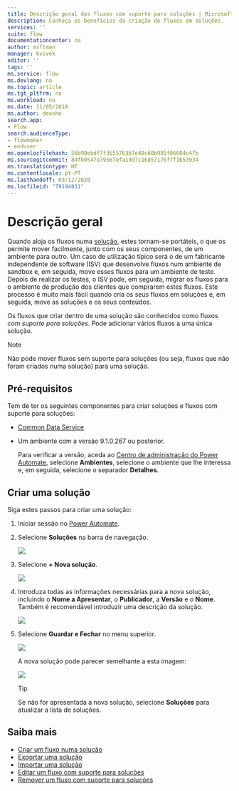 ```yaml
---
title: Descrição geral dos fluxos com suporte para soluções | Microsoft Docs
description: Conheça os benefícios da criação de fluxos em soluções.
services: ''
suite: flow
documentationcenter: na
author: msftman
manager: kvivek
editor: ''
tags: ''
ms.service: flow
ms.devlang: na
ms.topic: article
ms.tgt_pltfrm: na
ms.workload: na
ms.date: 11/05/2018
ms.author: deonhe
search.app:
- Flow
search.audienceType:
- flowmaker
- enduser
ms.openlocfilehash: 56b90ebdf7f3655763b7e40c60b985f06604c47b
ms.sourcegitcommit: 84fb0547e79567efa19d7c16857176f7f1b53934
ms.translationtype: HT
ms.contentlocale: pt-PT
ms.lasthandoff: 03/12/2020
ms.locfileid: "79194031"
---
```

# <a name="overview"></a>Descrição geral


Quando aloja os fluxos numa [solução](https://docs.microsoft.com/powerapps/maker/common-data-service/solutions-overview), estes tornam-se portáteis, o que os permite mover facilmente, junto com os seus componentes, de um ambiente para outro. Um caso de utilização típico será o de um fabricante independente de software (ISV) que desenvolve fluxos num ambiente de sandbox e, em seguida, move esses fluxos para um ambiente de teste. Depois de realizar os testes, o ISV pode, em seguida, migrar os fluxos para o ambiente de produção dos clientes que comprarem estes fluxos. Este processo é muito mais fácil quando cria os seus fluxos em soluções e, em seguida, move as soluções e os seus conteúdos.

Os fluxos que criar dentro de uma solução são conhecidos como fluxos *com suporte para soluções*. Pode adicionar vários fluxos a uma única solução.

> [!NOTE] 
> Não pode mover fluxos sem suporte para soluções (ou seja, fluxos que não foram criados numa solução) para uma solução.

## <a name="prerequisites"></a>Pré-requisitos

Tem de ter os seguintes componentes para criar soluções e fluxos com suporte para soluções:

- [Common Data Service](https://docs.microsoft.com/powerapps/maker/common-data-service/data-platform-intro)
- Um ambiente com a versão 9.1.0.267 ou posterior.

  Para verificar a versão, aceda ao [Centro de administração do Power Automate](https://admin.flow.microsoft.com), selecione **Ambientes**, selecione o ambiente que lhe interessa e, em seguida, selecione o separador **Detalhes**.

## <a name="create-a-solution"></a>Criar uma solução

Siga estes passos para criar uma solução:

1. Iniciar sessão no [Power Automate](https://flow.microsoft.com).
1. Selecione **Soluções** na barra de navegação.

   ![](./media/overview-solution-flows/select-solutions-from-left-nav.png)

1. Selecione **+ Nova solução**.

   ![](./media/overview-solution-flows/select-new-solution.png)

1. Introduza todas as informações necessárias para a nova solução, incluindo o **Nome a Apresentar**, o **Publicador**, a **Versão** e o **Nome**. Também é recomendável introduzir uma descrição da solução.

   ![](./media/overview-solution-flows/new-solution.png)

1. Selecione **Guardar e Fechar** no menu superior.

   ![](./media/overview-solution-flows/save-and-close-solution.png)

   A nova solução pode parecer semelhante a esta imagem:

   ![](./media/overview-solution-flows/new-solution-created.png)

   > [!TIP]
   > Se não for apresentada a nova solução, selecione **Soluções** para atualizar a lista de soluções.

## <a name="learn-more"></a>Saiba mais

- [Criar um fluxo numa solução](./create-flow-solution.md)
- [Exportar uma solução](./export-flow-solution.md)
- [Importar uma solução](./import-flow-solution.md)
- [Editar um fluxo com suporte para soluções](./edit-solution-aware-flow.md)
- [Remover um fluxo com suporte para soluções](./remove-solution-aware-flow.md)
